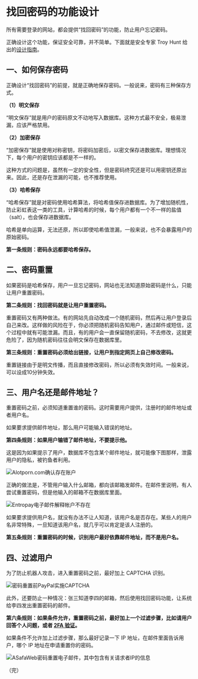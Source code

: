 # 找回密码的功能设计

所有需要登录的网站，都会提供“找回密码”的功能，防止用户忘记密码。

正确设计这个功能，保证安全可靠，并不简单。下面就是安全专家 Troy Hunt 给出的[设计指南](https://www.troyhunt.com/everything-you-ever-wanted-to-know/)。

## 一、如何保存密码

正确设计“找回密码”的前提，就是正确地保存密码。一般说来，密码有三种保存方式。

**（1）明文保存**

“明文保存”就是用户的密码原文不动地写入数据库。这种方式最不安全，极易泄漏，应该严格禁用。

**（2）加密保存**

“加密保存”就是使用对称密钥，将密码加密后，以密文保存进数据库。理想情况下，每个用户的密钥应该都是不一样的。

这种方式的问题是，虽然有一定的安全性，但是密码终究还是可以用密钥还原出来。因此，还是存在泄漏的可能，也不推荐使用。

**（3）哈希保存**

“哈希保存”就是对密码使用哈希算法，将哈希值保存进数据库。为了增加随机性，防止彩虹表这一类的工具，计算哈希的时候，每个用户都有一个不一样的盐值（salt），也会保存进数据库。

哈希是单向运算，无法还原，所以即使哈希值泄漏，一般来说，也不会暴露用户的原始密码。

**第一条规则：密码永远都要哈希保存。**

## 二、密码重置

如果密码是哈希保存，用户一旦忘记密码，网站也无法知道原始密码是什么，只能让用户重置密码。

**第二条规则：找回密码就是让用户重置密码。**

重置密码又有两种做法。有的网站先自动改成一个随机密码，然后再让用户登录后自己来改。这样做的风险在于，你必须把随机密码告知用户，通过邮件或短信，这个过程中就有可能泄漏。而且，有的用户会一直保留随机密码，不去修改，这就更危险了，因为随机密码往往会明文保存在数据库里。

**第三条规则：重置密码必须给出链接，让用户到指定网页上自己修改密码。**

重置链接由于是明文传播，而且直接修改密码，所以必须有失效时间。一般来说，可以设成10分钟失效。

## 三、用户名还是邮件地址？

重置密码之前，必须知道重置谁的密码。这时需要用户提供，注册时的邮件地址或者用户名。

如果要求提供邮件地址，那么用户可能输入错误的地址。

**第四条规则：如果用户输错了邮件地址，不要提示他。**

这是因为如果提示了用户，数据库不包含某个邮件地址，就可能像下图那样，泄露用户的隐私，被钓鱼者利用。

![Alotporn.com确认存在账户](https://www.troyhunt.com/content/images/2016/02/22422241image91.png)

正确的做法是，不管用户输入什么邮箱，都向该邮箱发邮件。在邮件里说明，有人尝试重置密码，但是他输入的邮箱不在数据库里面。

![Entropay电子邮件解释帐户不存在](https://www.troyhunt.com/content/images/2016/02/22382237SNAGHTML3203cc13.png)

如果要求提供用户名，就没有办法不让人知道，该用户名是否存在。某些人的用户名非常特殊，一旦知道该用户名，就几乎可以肯定是该人注册的。

**第五条规则：重置密码的时候，识别用户最好依靠邮件地址，而不是用户名。**

## 四、过滤用户

为了防止机器人攻击，进入重置密码之前，最好加上 CAPTCHA 识别。

![密码重置前PayPal实施CAPTCHA](https://www.troyhunt.com/content/images/2016/02/22362235SNAGHTML32291b43.png)

此外，还要防止一种情况：张三知道李四的邮箱，然后使用找回密码功能，让系统给李四发出重置密码的邮件。

**第六条规则：如果条件允许，重置密码之前，最好加上一个过滤步骤，比如请用户回答个人问题，或者 [2FA 验证](http://www.ruanyifeng.com/blog/2017/11/2fa-tutorial.html)。**

如果条件不允许加上过滤步骤，那么最好记录一下 IP 地址，在邮件里面告诉用户，哪个 IP 地址在申请重置你的密码。

![ASafaWeb密码重置电子邮件，其中包含有关请求者IP的信息](https://www.troyhunt.com/content/images/2016/02/21942193SNAGHTMLfe785f6.png)

（完）
